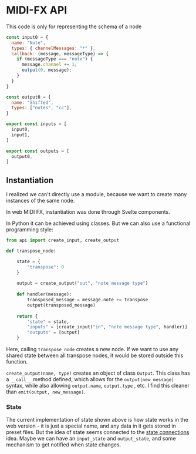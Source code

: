 # MIDI-FX API

This code is only for representing the schema of a node

```js
const input0 = {
  name: "Note",
  types: { channelMessages: "*" },
  callback: (message, messageType) => {
    if (messageType === "note") {
      message.channel += 1;
      output(0, message);
    }
  }
}

const output0 = {
  name: "Shifted",
  types: ["notes", "cc"],
}

export const inputs = [
  input0,
  input1,
]

export const outputs = [
  output0,
]

```

## Instantiation

I realized we can't directly use a module, because we want to create many instances of the same node.

In web MIDI FX, instantiation was done through Svelte components. 

In Python it can be achieved using classes. But we can also use a functional programming style:

```python
from api import create_input, create_output

def transpose_node:

	state = {
		"transpose": 0	
	}
	
	output = create_output("out", "note message type")
	
	def handler(message):
		transposed_message = message.note += transpose
		output(transposed_message)
	
	return {
		"state" = state,
		"inputs" = [create_input("in", "note message type", handler)]
		"outputs" = [output]
	}
```

Here, calling `transpose_node` creates a new node. If we want to use any shared state between all transpose nodes, it would be stored outside this function.

`create_output(name, type)` creates an object of class `Output`. This class has a `__call__` method defined, which allows for the `output(new_message)` syntax, while also allowing `output.name`, `output.type` , etc. I find this cleaner than `emit(output, new_message)`.

### State

The current implementation of state shown above is how state works in the web version - it is just a special name, and any data in it gets stored in preset files. But the idea of state seems connected to the [state connections](./state-connections.md) idea. Maybe we can have an `input_state` and `output_state`, and some mechanism to get notified when state changes. 
